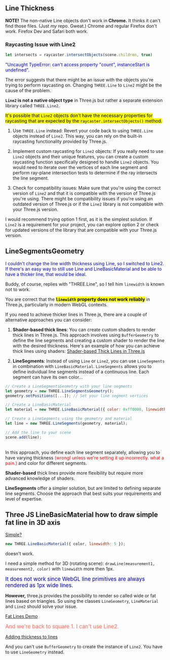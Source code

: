 ## Line Thickness

**NOTE!** The non-native Line objects don't work in **Chrome.**  It thinks it can't find those files.
(Just *my* repo. Gweat.)  Chrome and regular Firefox don't work.  Firefox Dev and Safari both work.

### Raycasting Issue with Line2

```js
let intersects = raycaster.intersectObjects(scene.children, true)
```

<span style="color:#0000dd;">"Uncaught TypeError: can't access property "count", instanceStart is undefined".</span>

The error suggests that there might be an issue with the objects you're trying to perform raycasting on. Changing `THREE.Line` to `Line2` might be the cause of the problem.

**`Line2` is not a native object type** in Three.js but rather a separate extension library called `THREE.Line2`.

<mark>It's possible that `Line2` objects don't have the necessary properties for raycasting that are expected by the `raycaster.intersectObjects()` method.</mark>

1. Use `THREE.Line` instead: Revert your code back to using `THREE.Line` objects instead of `Line2`. This way, you can rely on the built-in raycasting functionality provided by Three.js.

2. Implement custom raycasting for `Line2` objects: If you really need to use `Line2` objects and their unique features, you can create a custom raycasting function specifically designed to handle `Line2` objects. You would need to iterate over the vertices of each line segment and perform ray-plane intersection tests to determine if the ray intersects the line segment.

3. Check for compatibility issues: Make sure that you're using the correct version of `Line2` and that it is compatible with the version of Three.js you're using. There might be compatibility issues if you're using an outdated version of Three.js or if the `Line2` library is not compatible with your Three.js version.

I would recommend trying option 1 first, as it is the simplest solution. If `Line2` is a requirement for your project, you can explore option 2 or check for updated versions of the library that are compatible with your Three.js version.

## LineSegmentsGeometry

<span style="color:#0000dd;">I couldn't change the line width thickness using Line, so I switched to Line2.  If there's an easy way to still use Line and LineBasicMaterial and be able to have a thicker line, that would be ideal.</span>

Buddy, of course, replies with "THREE.Line", so I tell him `linewidth` is known not to work.

You are correct that the <mark>**`linewidth` property does not work reliably**</mark> in Three.js, particularly in modern WebGL contexts.

If you need to achieve thicker lines in Three.js, there are a couple of alternative approaches you can consider:

1. **Shader-based thick lines**: You can create custom shaders to render thick lines in Three.js. This approach involves using `BufferGeometry` to define the line segments and creating a custom shader to render the line with the desired thickness. Here's an example of how you can achieve thick lines using shaders: [Shader-based Thick Lines in Three.js](https://threejsfundamentals.org/threejs/lessons/threejs-lines.html)

2. **LineSegments**: Instead of using `Line` or `Line2`, you can use `LineSegments` in combination with `LineBasicMaterial`. `LineSegments` allows you to define individual line segments instead of a continuous line. Each segment can have its own color...

```javascript
// Create a LineSegmentsGeometry with your line segments
let geometry = new THREE.LineSegmentsGeometry();
geometry.setPositions([...]); // Set your line segment vertices

// Create a LineBasicMaterial
let material = new THREE.LineBasicMaterial({ color: 0xff0000, linewidth: 5 });

// Create a LineSegments using the geometry and material
let line = new THREE.LineSegments(geometry, material);

// Add the line to your scene
scene.add(line);
```

<br>
In this approach, you define each line segment separately, allowing you to have varying thickness <span style="color:#ff0000;">(wrong! unless we're setting it up incorrectly. what a pain.)</span> and color for different segments.

**Shader-based** thick lines provide more flexibility but require more advanced knowledge of shaders.

**LineSegments** offer a simpler solution, but are limited to defining separate line segments. Choose the approach that best suits your requirements and level of expertise.

## Three JS LineBasicMaterial how to draw simple fat line in 3D axis

[Simple?](https://stackoverflow.com/questions/57509888/three-js-linebasicmaterial-how-to-draw-simple-fat-line-in-3d-axis)

```js
new THREE.LineBasicMaterial({ color, linewidth: 5 });
```

doesn't work.

I need a simple method for 3D (rotating scene): `drawLine(measurement1, measurement2, color)` with `linewidth` more then 1px.

<span style="color:#0000dd;font-size:larger;">It does not work since WebGL line primitives are always rendered as 1px wide lines.</span>

**However,** three.js provides the possibility to render so called wide or fat lines based on triangles. So using the classes `LineGeometry`, `LineMaterial` and `Line2` should solve your issue.

[Fat Lines Demo](https://threejs.org/examples/webgl_lines_fat)

<span style="color:#ff6a5a;font-size:larger;">And we're back to square 1.  I can't use Line2.</span>

[Adding thickness to lines](https://stackoverflow.com/questions/70531225/adding-thickness-to-lines-in-threejs)

And you can't use `BufferGeometry` to create the instance of `Line2`. You have to use `LineGeometry` instead.
<br>

